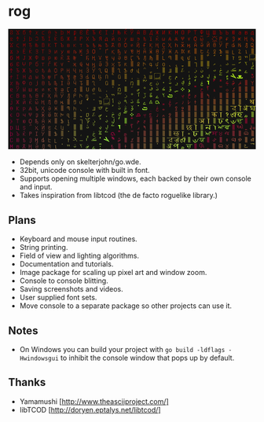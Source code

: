 rog
===
![Rog Screenshot](http://github.com/ajhager/rog/raw/master/data/screenshot.png)

* Depends only on skelterjohn/go.wde.
* 32bit, unicode console with built in font.
* Supports opening multiple windows, each backed by their own console and input.
* Takes inspiration from libtcod (the de facto roguelike library.)

Plans
-----
* Keyboard and mouse input routines.
* String printing.
* Field of view and lighting algorithms.
* Documentation and tutorials.
* Image package for scaling up pixel art and window zoom.
* Console to console blitting.
* Saving screenshots and videos.
* User supplied font sets.
* Move console to a separate package so other projects can use it.

Notes
-----
* On Windows you can build your project with `go build -ldflags -Hwindowsgui` to inhibit the console window that pops up by default.

Thanks
------
* Yamamushi [http://www.theasciiproject.com/]
* libTCOD [http://doryen.eptalys.net/libtcod/]